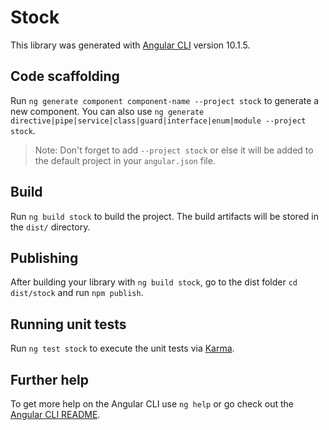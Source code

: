 # Stock

This library was generated with [Angular CLI](https://github.com/angular/angular-cli) version 10.1.5.

## Code scaffolding

Run `ng generate component component-name --project stock` to generate a new component. You can also use `ng generate directive|pipe|service|class|guard|interface|enum|module --project stock`.
> Note: Don't forget to add `--project stock` or else it will be added to the default project in your `angular.json` file. 

## Build

Run `ng build stock` to build the project. The build artifacts will be stored in the `dist/` directory.

## Publishing

After building your library with `ng build stock`, go to the dist folder `cd dist/stock` and run `npm publish`.

## Running unit tests

Run `ng test stock` to execute the unit tests via [Karma](https://karma-runner.github.io).

## Further help

To get more help on the Angular CLI use `ng help` or go check out the [Angular CLI README](https://github.com/angular/angular-cli/blob/master/README.md).
